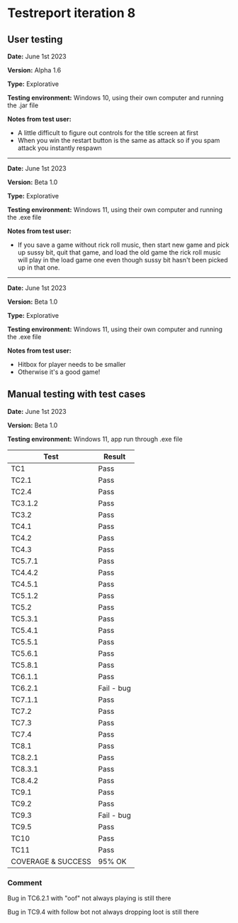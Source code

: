 # Testreport iteration 8

## User testing

**Date:** June 1st 2023

**Version:** Alpha 1.6

**Type:** Explorative

**Testing environment:** Windows 10, using their own computer and running the .jar file

**Notes from test user:**

- A little difficult to figure out controls for the title screen at first
- When you win the restart button is the same as attack so if you spam attack you instantly respawn

---

**Date:** June 1st 2023

**Version:** Beta 1.0

**Type:** Explorative

**Testing environment:** Windows 11, using their own computer and running the .exe file

**Notes from test user:**

- If you save a game without rick roll music, then start new game and pick up sussy bit, quit that game, and load the old game the rick roll music will play in the load game one even though sussy bit hasn't been picked up in that one.

---

**Date:** June 1st 2023

**Version:** Beta 1.0

**Type:** Explorative

**Testing environment:** Windows 11, using their own computer and running the .exe file

**Notes from test user:**
- Hitbox for player needs to be smaller
- Otherwise it's a good game!

## Manual testing with test cases

**Date:** June 1st 2023

**Version:** Beta 1.0

**Testing environment:** Windows 11, app run through .exe file

| Test | Result |
|------|--------|
| TC1 | Pass |
| TC2.1 | Pass |
| TC2.4 | Pass |
| TC3.1.2 | Pass |
| TC3.2 | Pass |
| TC4.1 | Pass |
| TC4.2 | Pass |
| TC4.3 | Pass |
| TC5.7.1 | Pass |
| TC4.4.2 | Pass |
| TC4.5.1 | Pass |
| TC5.1.2 | Pass |
| TC5.2 | Pass |
| TC5.3.1 | Pass |
| TC5.4.1 | Pass |
| TC5.5.1 | Pass |
| TC5.6.1 | Pass |
| TC5.8.1 | Pass |
| TC6.1.1 | Pass |
| TC6.2.1 | Fail - bug |
| TC7.1.1 | Pass |
| TC7.2 | Pass |
| TC7.3 | Pass |
| TC7.4 | Pass |
| TC8.1 | Pass |
| TC8.2.1 | Pass |
| TC8.3.1 | Pass |
| TC8.4.2 | Pass |
| TC9.1 | Pass |
| TC9.2 | Pass |
| TC9.3 | Fail - bug |
| TC9.5 | Pass |
| TC10 | Pass |
| TC11 | Pass |
| COVERAGE & SUCCESS | 95% OK |

### Comment

Bug in TC6.2.1 with "oof" not always playing is still there

Bug in TC9.4 with follow bot not always dropping loot is still there
